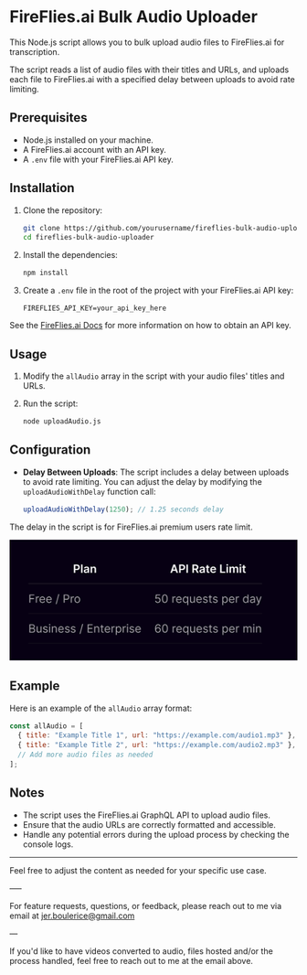 # FireFlies.ai Bulk Audio Uploader

This Node.js script allows you to bulk upload audio files to FireFlies.ai for transcription.

The script reads a list of audio files with their titles and URLs, and uploads each file to FireFlies.ai with a specified delay between uploads to avoid rate limiting.

## Prerequisites

- Node.js installed on your machine.
- A FireFlies.ai account with an API key.
- A `.env` file with your FireFlies.ai API key.

## Installation

1. Clone the repository:

   ```bash or zsh
   git clone https://github.com/yourusername/fireflies-bulk-audio-uploader.git
   cd fireflies-bulk-audio-uploader
   ```

2. Install the dependencies:

   ```bash or zsh
   npm install
   ```

3. Create a `.env` file in the root of the project with your FireFlies.ai API key:

   ```
   FIREFLIES_API_KEY=your_api_key_here
   ```
See the [FireFlies.ai Docs](https://docs.fireflies.ai/getting-started/quickstart) for more information on how to obtain an API key.

## Usage

1. Modify the `allAudio` array in the script with your audio files' titles and URLs.

2. Run the script:

   ```bash
   node uploadAudio.js
   ```

## Configuration

- **Delay Between Uploads**: The script includes a delay between uploads to avoid rate limiting. You can adjust the delay by modifying the `uploadAudioWithDelay` function call:

   ```javascript
   uploadAudioWithDelay(1250); // 1.25 seconds delay
   ```

The delay in the script is for FireFlies.ai premium users rate limit.

![FireFlies.AI rate limits table.](./rate-limit.png)

## Example

Here is an example of the `allAudio` array format:

```javascript
const allAudio = [
  { title: "Example Title 1", url: "https://example.com/audio1.mp3" },
  { title: "Example Title 2", url: "https://example.com/audio2.mp3" },
  // Add more audio files as needed
];
```

## Notes

- The script uses the FireFlies.ai GraphQL API to upload audio files.
- Ensure that the audio URLs are correctly formatted and accessible.
- Handle any potential errors during the upload process by checking the console logs.

---

Feel free to adjust the content as needed for your specific use case.

–––

For feature requests, questions, or feedback, please reach out to me via email at jer.boulerice@gmail.com

––

If you'd like to have videos converted to audio, files hosted and/or the process handled, feel free to reach out to me at the email above.

```